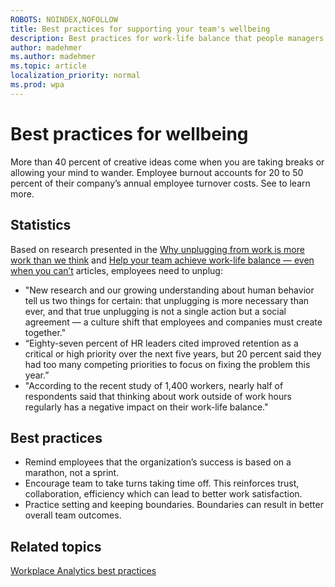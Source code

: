 ```yaml
---
ROBOTS: NOINDEX,NOFOLLOW
title: Best practices for supporting your team's wellbeing
description: Best practices for work-life balance that people managers can share with their teams
author: madehmer
ms.author: madehmer
ms.topic: article
localization_priority: normal 
ms.prod: wpa
---
```


# Best practices for wellbeing

 More than 40 percent of creative ideas come when you are taking breaks or allowing your mind to wander. Employee burnout accounts for 20 to 50 percent of their company’s annual employee turnover costs. See  to learn more.

## Statistics

Based on research presented in the [Why unplugging from work is more work than we think](https://insights.office.com/productivity/unplugging/) and [Help your team achieve work-life balance — even when you can’t](https://insights.office.com/employee-experience/help-your-team-achieve-work-life-balance-even-when-you-cant/) articles, employees need to unplug:

* "New research and our growing understanding about human behavior tell us two things for certain: that unplugging is more necessary than ever, and that true unplugging is not a single action but a social agreement — a culture shift that employees and companies must create together."
* “Eighty-seven percent of HR leaders cited improved retention as a critical or high priority over the next five years, but 20 percent said they had too many competing priorities to focus on fixing the problem this year.”
* "According to the recent study of 1,400 workers, nearly half of respondents said that thinking about work outside of work hours regularly has a negative impact on their work-life balance."

## Best practices

* Remind employees that the organization’s success is based on a marathon, not a sprint.  
* Encourage team to take turns taking time off. This reinforces trust, collaboration, efficiency which can lead to better work satisfaction.
* Practice setting and keeping boundaries. Boundaries can result in better overall team outcomes.

## Related topics

[Workplace Analytics best practices](gm-best-practices.md)